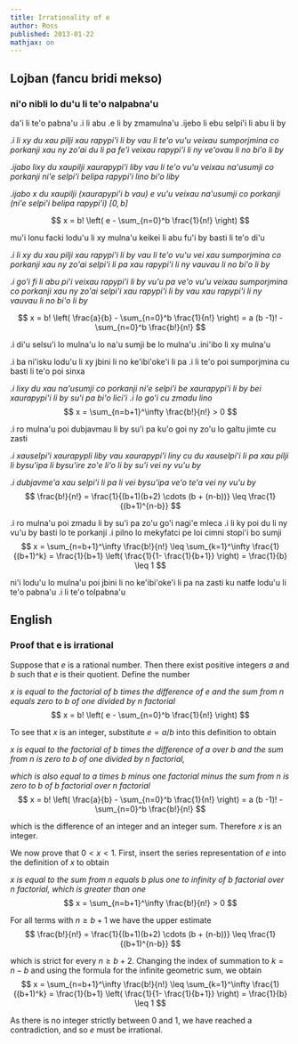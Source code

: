 ```yaml
---
title: Irrationality of e
author: Ross
published: 2013-01-22
mathjax: on
---
```


## Lojban (fancu bridi mekso)

### ni'o nibli lo du'u li te'o nalpabna'u

da'i li te'o pabna'u .i li abu .e li by zmamulna'u .ijebo li ebu selpi'i li abu li by

_.i li xy du xau pilji xau rapypi'i li by vau li te'o vu'u veixau sumporjmina co porkanji xau ny zo'ai du li pa fe'i veixau rapypi'i li ny ve'ovau li no bi'o li by_

_.ijabo lixy du xaupilji xaurapypi'i liby vau li te'o vu'u veixau na'usumji co porkanji ni'e selpi'i belipa rapypi'i lino bi'o liby_

_.ijabo $x$ du xaupilji (xaurapypi'i $b$ vau) $e$ vu'u veixau na'usumji co porkanji (ni'e selpi'i belipa rapypi'i) $[0, b]$_

$$
x = b! \left( e - \sum_{n=0}^b \frac{1}{n!} \right)
$$

mu'i lonu facki lodu'u li xy mulna'u keikei li abu fu'i by basti li te'o di'u

_.i li xy
du xau pilji xau rapypi'i li by vau li te'o vu'u vei xau sumporjmina co porkanji xau ny zo'ai selpi'i li pa xau rapypi'i li ny vauvau li no bi'o li by_

_.i go'i fi li abu pi'i veixau rapypi'i li by vu'u pa ve'o vu'u veixau sumporjmina co porkanji xau ny zo'ai selpi'i xau rapypi'i li by vau xau rapypi'i li ny vauvau li no bi'o li by_

$$
x
= b! \left( \frac{a}{b} - \sum_{n=0}^b \frac{1}{n!} \right)
= a (b -1)! - \sum_{n=0}^b \frac{b!}{n!}
$$

.i di'u selsu'i lo mulna'u lo na'u sumji be lo mulna'u .ini'ibo li xy mulna'u

.i ba ni'isku lodu'u li xy jbini li no ke'ibi'oke'i li pa .i li te'o poi sumporjmina cu basti li te'o poi sinxa

_.i lixy du xau na'usumji co porkanji ni'e selpi'i be xaurapypi'i li by bei xaurapypi'i li by su'i pa bi'o lici'i .i lo go'i cu zmadu lino_
$$
x = \sum_{n=b+1}^\infty \frac{b!}{n!} > 0
$$

.i ro mulna'u poi dubjavmau li by su'i pa ku'o goi ny zo'u lo galtu jimte cu zasti

_.i xauselpi'i xaurapypli liby vau xaurapypi'i liny cu du xauselpi'i li pa xau pilji li bysu'ipa li bysu'ire zo'e li'o li by su'i vei ny vu'u by_

_.i dubjavme'a xau selpi'i li pa li vei bysu'ipa ve'o te'a vei ny vu'u by_
$$
\frac{b!}{n!} = \frac{1}{(b+1)(b+2) \cdots (b + (n-b))} \leq \frac{1}{(b+1)^{n-b}}
$$

.i ro mulna'u poi zmadu li by su'i pa zo'u go'i nagi'e mleca .i li ky poi du li ny vu'u by basti lo te porkanji .i pilno lo mekyfatci pe loi cimni stopi'i bo sumji
$$
x = \sum_{n=b+1}^\infty \frac{b!}{n!}
\leq \sum_{k=1}^\infty \frac{1}{(b+1)^k}
= \frac{1}{b+1} \left( \frac{1}{1- \frac{1}{b+1}} \right)
= \frac{1}{b}
\leq 1
$$

ni'i lodu'u lo mulna'u poi jbini li no ke'ibi'oke'i li pa na zasti ku natfe lodu'u li te'o pabna'u .i li te'o tolpabna'u

## English

### Proof that e is irrational

Suppose that $e$ is a rational number. Then there exist positive integers $a$ and $b$ such that $e$ is their quotient. Define the number

_x is equal to the factorial of b times the difference of e and the sum from n equals zero to b of one divided by n factorial_
$$
x = b! \left( e - \sum_{n=0}^b \frac{1}{n!} \right)
$$

To see that $x$ is an integer, substitute $e = a/b$ into this definition to obtain

_x is equal to the factorial of b times the difference of a over b and the sum from n is zero to b of one divided by n factorial,_

_which is also equal to a times b minus one factorial minus the sum from n is zero to b of b factorial over n factorial_
$$
x
= b! \left( \frac{a}{b} - \sum_{n=0}^b \frac{1}{n!} \right)
= a (b -1)! - \sum_{n=0}^b \frac{b!}{n!}
$$

which is the difference of an integer and an integer sum. Therefore $x$ is an integer.

We now prove that $0 < x < 1$. First, insert the series representation of $e$ into the definition of $x$ to obtain

_x is equal to the sum from n equals b plus one to infinity of b factorial over n factorial, which is greater than one_
$$
x = \sum_{n=b+1}^\infty \frac{b!}{n!} > 0
$$

For all terms with $n \geq b+1$ we have the upper estimate
$$
\frac{b!}{n!} = \frac{1}{(b+1)(b+2) \cdots (b + (n-b))} \leq \frac{1}{(b+1)^{n-b}}
$$

which is strict for every $n \geq b +2$. Changing the index of summation to $k = n-b$ and using the formula for the infinite geometric sum, we obtain
$$
x = \sum_{n=b+1}^\infty \frac{b!}{n!}
\leq \sum_{k=1}^\infty \frac{1}{(b+1)^k}
= \frac{1}{b+1} \left( \frac{1}{1- \frac{1}{b+1}} \right)
= \frac{1}{b}
\leq 1
$$

As there is no integer strictly between $0$ and $1$, we have reached a contradiction, and so $e$ must be irrational.
